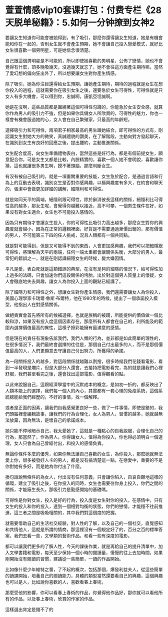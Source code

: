 # 萱萱情感vip10套课打包：付费专栏《28天脱单秘籍》：5.如何一分钟撩到女神2

要讓女生知道你可能會被她得到，有了吸引，那麼你還得讓女生知道，她是有機會能和你在一起的，否則女生就不會產生預期，她不會讓自己投入戀愛模式，就好比女生很喜歡一個男明星，可是她信念很清楚。

自己跟這個男明星是不可能的，所以即使她喜歡的男明星，公佈了戀情，她也不會覺得有什麼，頂多晚吸幾天，沒過幾天就忘了，她不會往這方面產生期待嘛，當然了愛幻想的偏向狂出外了，所以想要讓女生對你產生情感。

除了吸引，她為你注目還得給女生預期，讓她產生期待，期待的過程就是女生在想你投入的過程，這就需要你在吸引女生之後，還要急於女生可得性，可得性就是只女人有多大機會，可以得到你，忠誠啊，康凱亞坦誠啊。

她是在沒啊，這些品質都是圍繞著這個可得性勾踐的，你能急於女生安全感，就算你作為男人的吸引力不強，但是如果你具備女人所欣賞的，可得性的魅力，你也一樣會有機會服過她的心，女人會在自己繁殖家，只最高的年齡短。

選擇吸引力和可得性，兩項君子相家最高的男生跟她結合，即可得性的方式有，剛認識女生對她大方的微笑，真誠禮貌的讚美，在了解階段，主動向對方發起聊天，在識別到女生有良好的回應之後，提出腰約，主動推進關係。

女生配合度高，向女生準備禮物表白，當然這些是好行為，都是有個前提女生，願意配合你，可是女生又都是比較，內臉精實的，喜歡一個人她不會明說，喜歡讓你猜，這也就讓很多男生啊，摸不著頭腦，那麼判斷女生。

有沒有被自己吸引的，就是一項置關重要的技能，女生急於配合，是通過言語和行為上的互動去表現，識別女生是否對你感興趣，以極興趣度有多大，在約會和聊天的，張潔中會做更加詳細的講解，細隱利和可得性。

就是如同天平的兩端，細隱利跟可得性，除於辭消彼長這樣的關係，細隱利比可得性高的越多，那女生呢，會覺得你越難以接近，高不可攀，一個男生條件在好，如果沒有對女生適合，女生也不可能投入感情的。

因為只有期待才會讓女生投入，你的可得性比吸引力高出越多，那麼女生對你的興趣度就會越小，因為在正常的邏輯裡面，好貨是不需要通過漸價出銷的，那有價值的男人，不可能第三下四的任人挑戒，況且人類都有一個共同點。

就是對可能得到，但是又可能得不到的東西，人會更加感興趣，我們可以把細隱跟可得性，將理解為天平的兩端，任何一端太重都會讓關係失衡，大部分的男人，最常犯的錯誤之一，就是在剛認識細隱女生的時候，變大嫌因情。

平凡是愛，表白死就是這類錯誤的典型，在沒有足夠的細隱的情況下，給可得性加上過多的法碼，只會加速你們這段關係的垮胎，出於對這個男人質量上的懷疑，女人會徹底地失去興趣，讓女人為你投入上面的觀點已經講了。

除了細隱力和可得性之外，想讓女生對你產生情感，我們還需要讓女人為你投入，美國心理學家卡瑞爾·魯斯·布爾特，他在1980年的時候，提出了一個承諾投入模型，他指出人在對感情關係。

做絕責實會首先將所有的候補選擇，也就是族稱的被踐，所能提供的價值做一個比較和涼，如果沒有投入度這個因素存在，那麼所有人都會在自己的，利所能及的範圍內選擇價值最高的異性，這樣子擦彩能擁有最滿意的感情。

但是現在的責任有現象告訴我們，我們人類的行為，並非都是如此簡單的理性的，在很多情況下，我們最終會選擇的往往是，那個自己付出最多的人，而不是那個價值最高的人，人們更願意去守護自己付出努力，所獲得的承諾。

為一段關係投入的越多，對這段關係就越難以割捨，很多時候我們花錢看電影，看到一半發現是爛片，但是大部分人還會，去接持把電影看完，為的就是讓我們心裡舒服，我們甚至看完之後，還會找出這部電影，值得觀看的點。

以此來說服自己，這跟經濟學當中的沉默成本的概念，是如初一折的，都反映出了人類本能上的選擇，我們每一個人的內心，其實都有一套心理的免疫系統，這個系統總能給我們經歷的，不好的事情，找一個解釋。

或者是正面的因素，讓我們自我感覺更良好一些，做了一件事情，即使是錯的，我們頭腦裡會編輯故事，讓我們的行為合理化，女人為男人，習慣的越多，她就越無法放棄，因為無法，是壞自己的承諾成本。

她只能不停地暗示自己，我太愛她了，這就是一種點心的自我說服，合理化自己的行為，那當然了，作為男人，你得讓女人，值得為你投入，你也得必須明白一個道理，女人只會為自己曾經付出，和投入的感情負責。

無論你條件多麼的優秀，如果你無法讓自己喜歡的女生，為你投入，那麼她就無法愛上你，很多被發好人卡的男人，都是沒有搞清楚這一點，在戀愛中，重要的不是你對她有多好，而是她為你付出了什麼。

換句話說無條件的為女人，付出沒有任何意義，只會讓你陷入，自哀自願地這樣的循環，建立了吸引之後，在你投入的同時，女生也需要往你身上投入，你們之間的關係，才能廠生長久，那吸引力是勤感開始的基礎嗎。

可得性是你對女生，投入是好的行為，投入度是女生對你的投入，在感情中，只有女生的投入和你的投入，達到一個相對均衡的狀態，你們的戀情，才能穩不往前推進，這三者之間是吸吸相關的，其中我們對這個度的把握。

就需要借助自己的生活社交經驗，對人性的了解，以及自己的一個社交，直覺感知和共情他人，這就是所謂的情商，那這裡沒有一個規定好了的，百分之百的標準答案，我們去看一些，文學類的藝術作品，和看一些有深度的電影。

都可以讓我們更多的了解人性，今天的課後作業，就是再給自己的提升清單中，加入文學書籍和電影，每天至少保持一個小時的閱讀量，慢慢的往上去加時間，如果剛開始沒有閱讀的習慣，建議從一些簡單，一讀的作品開始。

比如像什麼少年維特之番，了不起的概次，包括那個，爆發利益夫人，從這些簡單的讀課開始，培養自己的閱讀能力，具體的類型當然還要看自己的興趣，這個興趣也可以是人，比如說你喜歡的人，喜歡看春上春術。

那麼受他的影響，你可以看春上春術的作品，你覺得他作品好，那你就可以看他所有的作品，以及春上春術，欣賞的作家的作品。

這樣選出肯定是錯不了的